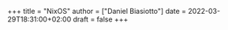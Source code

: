 +++
title = "NixOS"
author = ["Daniel Biasiotto"]
date = 2022-03-29T18:31:00+02:00
draft = false
+++
